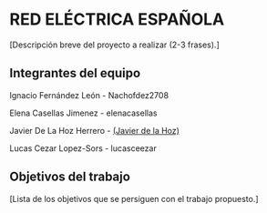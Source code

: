 # RED ELÉCTRICA ESPAÑOLA

[Descripción breve del proyecto a realizar (2-3 frases).]

## Integrantes del equipo

Ignacio Fernández León - Nachofdez2708

Elena Casellas Jimenez - elenacasellas

Javier De La Hoz Herrero - [(Javier de la Hoz)](https://github.com/Javierdelahoz4)

Lucas Cezar Lopez-Sors - lucasceezar

## Objetivos del trabajo

[Lista de los objetivos que se persiguen con el trabajo propuesto.]

